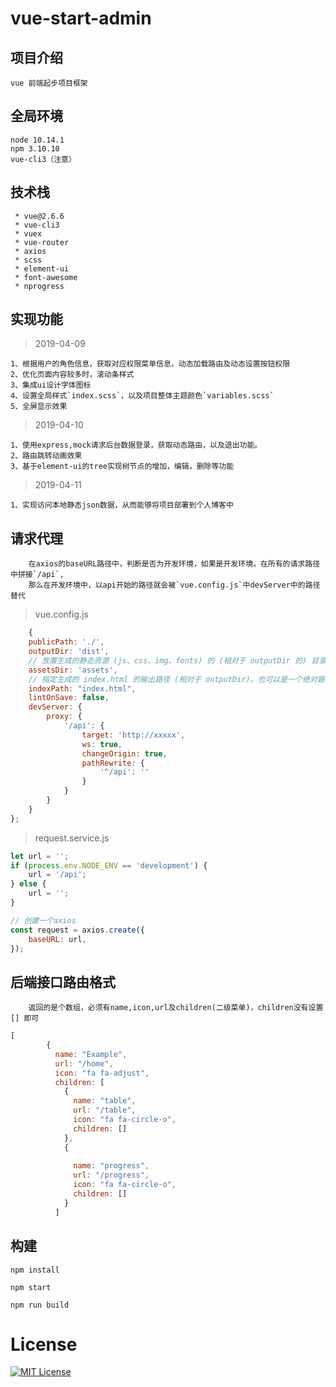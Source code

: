 # vue-start-admin

## 项目介绍

```shell
vue 前端起步项目框架
```


## 全局环境

```shell
node 10.14.1
npm 3.10.10
vue-cli3（注意）
```
## 技术栈

```shell
 * vue@2.6.6
 * vue-cli3
 * vuex
 * vue-router
 * axios
 * scss
 * element-ui
 * font-awesome
 * nprogress
```

## 实现功能
> 2019-04-09
```shell
1、根据用户的角色信息，获取对应权限菜单信息，动态加载路由及动态设置按钮权限
2、优化页面内容较多时，滚动条样式
3、集成ui设计字体图标
4、设置全局样式`index.scss`，以及项目整体主题颜色`variables.scss`
5、全屏显示效果
```
> 2019-04-10

```shell
1、使用express,mock请求后台数据登录，获取动态路由，以及退出功能。
2、路由跳转动画效果
3、基于element-ui的tree实现树节点的增加，编辑，删除等功能
```
> 2019-04-11

```shell
1、实现访问本地静态json数据，从而能够将项目部署到个人博客中
```
## 请求代理
```shell
    在axios的baseURL路径中，判断是否为开发环境，如果是开发环境，在所有的请求路径中拼接`/api`,
    那么在开发环境中，以api开始的路径就会被`vue.config.js`中devServer中的路径替代
```
> vue.config.js

```javascript
    {
    publicPath: './',
    outputDir: 'dist',
    // 放置生成的静态资源 (js、css、img、fonts) 的 (相对于 outputDir 的) 目录。
    assetsDir: 'assets',
    // 指定生成的 index.html 的输出路径 (相对于 outputDir)。也可以是一个绝对路径。
    indexPath: "index.html",
    lintOnSave: false,
    devServer: {
        proxy: {
            '/api': {
                target: 'http://xxxxx',
                ws: true,
                changeOrigin: true,
                pathRewrite: {
                    '^/api': ''
                }
            }
        }
    }
};
```
> request.service.js

```javascript
let url = '';
if (process.env.NODE_ENV == 'development') {
    url = '/api';
} else {
    url = '';
}

// 创建一个axios
const request = axios.create({
    baseURL: url,
});

```

## 后端接口路由格式

```shell
    返回的是个数组，必须有name,icon,url及children(二级菜单)，children没有设置[] 即可
```
```javascript
[
        {
          name: "Example",
          url: "/home",
          icon: "fa fa-adjust",
          children: [
            {
              name: "table",
              url: "/table",
              icon: "fa fa-circle-o",
              children: []
            },
            {
            
              name: "progress",
              url: "/progress",
              icon: "fa fa-circle-o",
              children: []
            }
          ]
```

## 构建

```shell
npm install

npm start

npm run build
```


# License

[![MIT License](https://img.shields.io/badge/license-MIT-blue.svg?style=flat)](/LICENSE)